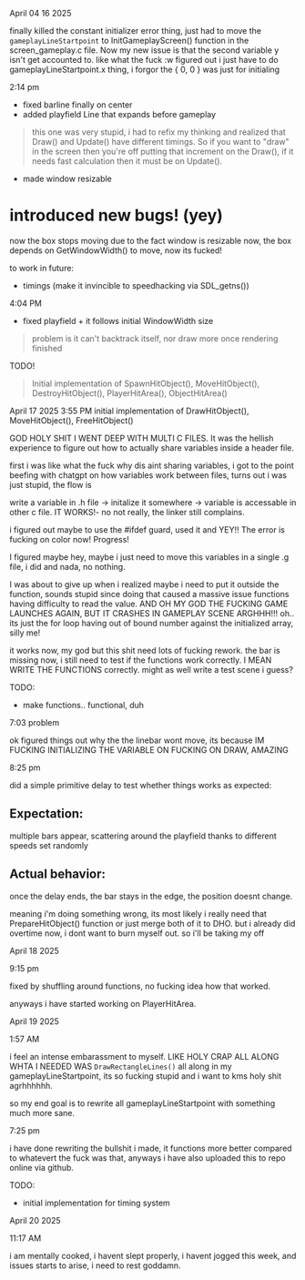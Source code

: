 

April 04 16 2025

finally killed the constant initializer error thing, just had to move the `gameplayLineStartpoint` to InitGameplayScreen() function in the screen_gameplay.c file. Now my new issue is that the second variable y isn't get accounted to. like what the fuck
:w
figured out i just have to do gameplayLineStartpoint.x thing, i forgor the { 0, 0 } was just for initialing

2:14 pm

* fixed barline finally on center
* added playfield Line that expands before gameplay 
>   this one was very stupid, i had to refix my thinking and realized that Draw() and Update() have different timings. So if you want to "draw" in the screen then you're off putting that increment on the Draw(), if it needs fast calculation then it must be on Update().
* made window resizable

# introduced new bugs! (yey)

now the box stops moving due to the fact window is resizable now, the box depends on GetWindowWidth() to move, now its fucked!

to work in future:
* timings (make it invincible to speedhacking via SDL_getns())

4:04 PM

* fixed playfield + it follows initial WindowWidth size
>   problem is it can't backtrack itself, nor draw more once rendering finished

TODO!
>   Initial implementation of SpawnHitObject(), MoveHitObject(), DestroyHitObject(), PlayerHitArea(), ObjectHitArea()

April 17 2025
3:55 PM
initial implementation of DrawHitObject(), MoveHitObject(), FreeHitObject()


GOD HOLY SHIT I WENT DEEP WITH MULTI C FILES. It was the hellish experience to figure out how to actually share variables inside a header file.

first i was like what the fuck why dis aint sharing variables, i got to the point beefing with chatgpt on how variables work between files, turns out i was just stupid, the flow is 

write a variable in .h file -> initalize it somewhere -> variable is accessable in other c file. IT WORKS!- no not really, the linker still complains.

i figured out maybe to use the #ifdef guard, used it and YEY!! The error is fucking on color now! Progress!

I figured maybe hey, maybe i just need to move this variables in a single .g file, i did and nada, no nothing.

I was about to give up when i realized maybe i need to put it outside the function, sounds stupid since doing that caused a massive issue functions having difficulty to read the value. AND OH MY GOD THE FUCKING GAME LAUNCHES AGAIN, BUT IT CRASHES IN GAMEPLAY SCENE ARGHHH!!! oh.. its just the for loop having out of bound number against the initialized array, silly me!

it works now, my god but this shit need lots of fucking rework. the bar is missing now, i still need to test if the functions work correctly. I MEAN WRITE THE FUNCTIONS correctly. might as well write a test scene i guess?

TODO:
* make functions.. functional, duh

7:03 problem

ok figured things out why the the linebar wont move, its because IM FUCKING INITIALIZING THE VARIABLE ON FUCKING ON DRAW, AMAZING

8:25 pm 

did a simple primitive delay to test whether things works as expected:

## Expectation:
multiple bars appear, scattering around the playfield thanks to different speeds set randomly

## Actual behavior:
once the delay ends, the bar stays in the edge, the position doesnt change.

meaning i'm doing something wrong, its most likely i really need that PrepareHitObject() function or just merge both of it to DHO. but i already did overtime now, i dont want to burn myself out. so i'll be taking my off


April 18 2025

9:15 pm

fixed by shuffling around functions, no fucking idea how that worked.

anyways i have started working on PlayerHitArea. 

April 19 2025

1:57 AM 

i feel an intense embarassment to myself. LIKE HOLY CRAP ALL ALONG WHTA I NEEDED WAS `DrawRectangleLines()` all along in my gameplayLineStartpoint, its so fucking stupid and i want to kms holy shit agrhhhhhh.

so my end goal is to rewrite all gameplayLineStartpoint with something much more sane. 

7:25 pm 

i have done rewriting the bullshit i made, it functions more better compared to whatevert the fuck was that, anyways i have also uploaded this to repo online via github.

TODO:
* initial implementation for timing system

April 20 2025

11:17 AM    

i am mentally cooked, i havent slept properly, i havent jogged this week, and issues starts to arise, i need to rest goddamn.
